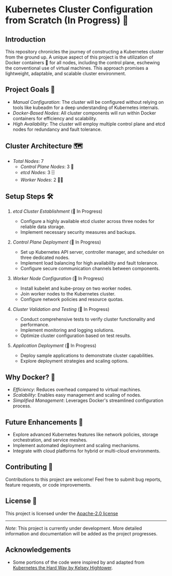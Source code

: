 # Kubernetes Cluster Configuration from Scratch (In Progress) 🚧

## Introduction

This repository chronicles the journey of constructing a Kubernetes cluster from the ground up. A unique aspect of this project is the utilization of Docker containers 🐳 for all nodes, including the control plane, eschewing the conventional use of virtual machines. This approach promises a lightweight, adaptable, and scalable cluster environment.

## Project Goals 🎯

- *Manual Configuration*: The cluster will be configured without relying on tools like kubeadm for a deep understanding of Kubernetes internals.
- *Docker-Based Nodes*: All cluster components will run within Docker containers for efficiency and scalability.
- *High Availability*: The cluster will employ multiple control plane and etcd nodes for redundancy and fault tolerance.

## Cluster Architecture 🗺️

- *Total Nodes*: 7
  - *Control Plane Nodes*: 3 🧠
  - *etcd Nodes*: 3 🗄️
  - *Worker Nodes*: 2 👷‍♂️

## Setup Steps 🛠️

1. *etcd Cluster Establishment* (🚧 In Progress)
   - Configure a highly available etcd cluster across three nodes for reliable data storage.
   - Implement necessary security measures and backups.
   
2. *Control Plane Deployment* (🚧 In Progress)
   - Set up Kubernetes API server, controller manager, and scheduler on three dedicated nodes.
   - Implement load balancing for high availability and fault tolerance.
   - Configure secure communication channels between components.
   
3. *Worker Node Configuration* (🚧 In Progress)
   - Install kubelet and kube-proxy on two worker nodes.
   - Join worker nodes to the Kubernetes cluster.
   - Configure network policies and resource quotas.
   
4. *Cluster Validation and Testing* (🚧 In Progress)
   - Conduct comprehensive tests to verify cluster functionality and performance.
   - Implement monitoring and logging solutions.
   - Optimize cluster configuration based on test results.
   
5. *Application Deployment* (🚧 In Progress)
   - Deploy sample applications to demonstrate cluster capabilities.
   - Explore deployment strategies and scaling options.

## Why Docker? 🤔

- *Efficiency*: Reduces overhead compared to virtual machines.
- *Scalability*: Enables easy management and scaling of nodes.
- *Simplified Management*: Leverages Docker's streamlined configuration process.

## Future Enhancements 🔮

- Explore advanced Kubernetes features like network policies, storage orchestration, and service meshes.
- Implement automated deployment and scaling mechanisms.
- Integrate with cloud platforms for hybrid or multi-cloud environments.

## Contributing 🤝

Contributions to this project are welcome! Feel free to submit bug reports, feature requests, or code improvements.

## License 📜

This project is licensed under the [Apache-2.0 license](./LICENSE)

---

*Note*: This project is currently under development. More detailed information and documentation will be added as the project progresses.

## Acknowledgements

- Some portions of the code were inspired by and adapted from [Kubernetes the Hard Way by Kelsey Hightower](https://github.com/kelseyhightower/kubernetes-the-hard-way).

